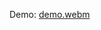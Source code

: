 Demo: [demo.webm](https://user-images.githubusercontent.com/78226016/189535000-fae3edd7-b7bc-455a-885c-0c2ec33cd1cb.webm)
